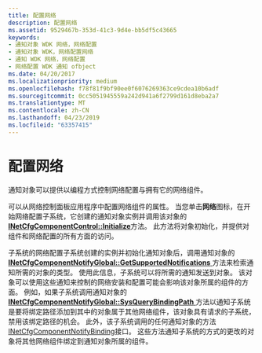 ```yaml
---
title: 配置网络
description: 配置网络
ms.assetid: 9529467b-353d-41c3-9d4e-bb5df5c43665
keywords:
- 通知对象 WDK 网络，网络配置
- 通知对象 WDK，网络配置网络
- 通知 WDK 网络，网络配置
- 网络配置 WDK 通知 ofbject
ms.date: 04/20/2017
ms.localizationpriority: medium
ms.openlocfilehash: f78f81f9bf90ee0f6076269363ce9cdea10b6adf
ms.sourcegitcommit: 0cc5051945559a242d941a6f2799d161d8eba2a7
ms.translationtype: MT
ms.contentlocale: zh-CN
ms.lasthandoff: 04/23/2019
ms.locfileid: "63357415"
---
```

# <a name="configuring-the-network"></a>配置网络





通知对象可以提供以编程方式控制网络配置与拥有它的网络组件。

可以从网络控制面板应用程序中配置网络组件的属性。 当您单击**网络**图标，在开始网络配置子系统，它创建的通知对象实例并调用该对象的[ **INetCfgComponentControl::Initialize**](https://msdn.microsoft.com/library/windows/hardware/ff547729)方法。 此方法将对象初始化，并提供对组件和网络配置的所有方面的访问。

子系统的网络配置子系统创建的实例并初始化通知对象后，调用通知对象的[ **INetCfgComponentNotifyGlobal::GetSupportedNotifications** ](https://msdn.microsoft.com/library/windows/hardware/ff547734)方法来检索通知所需的对象的类型。 使用此信息，子系统可以将所需的通知发送到对象。 该对象可以使用这些通知来控制的网络安装和配置可能会影响该对象所属的组件的方面。 例如，如果子系统调用通知对象的[ **INetCfgComponentNotifyGlobal::SysQueryBindingPath** ](https://msdn.microsoft.com/library/windows/hardware/ff547737)方法以通知子系统是要将绑定路径添加到其中的对象属于其他网络组件，该对象具有请求的子系统，禁用该绑定路径的机会。 此外，该子系统调用的任何通知对象的方法[INetCfgComponentNotifyBinding](https://msdn.microsoft.com/library/windows/hardware/ff547730)接口。 这些方法通知子系统的方式的更改的对象将其他网络组件绑定到通知对象所属的组件。

 

 





